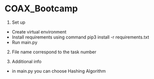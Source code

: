 # COAX_Bootcamp

1. Set up
- Create virtual environment
- Install requirements using command pip3 install -r requirements.txt
- Run main.py

2. File name correspond to the task number

3. Additional info
  - in main.py you can choose Hashing Algorithm
